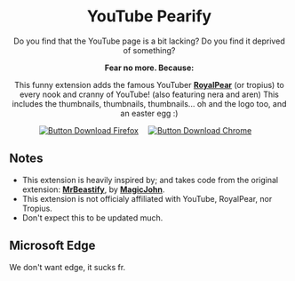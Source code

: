 <div align = center >

# YouTube Pearify

Do you find that the YouTube page is a bit lacking?
Do you find it deprived of something?

**Fear no more. Because:**

This funny extension adds the famous YouTuber **[RoyalPear][UI YouTube (RoyalPear)]** (or tropius)
to every nook and cranny of YouTube! (also featuring nera and aren) 
This includes the thumbnails, thumbnails, thumbnails... oh and the logo too, and an easter egg :)

[![Button Download Firefox]][Download Firefox]  
[![Button Download Chrome]][Download Chrome]  

</div>

## Notes

- This extension is heavily inspired by; and takes code from the original extension: **[MrBeastify][UI Website]**, by **[MagicJohn][UI YouTube (MagicJohn)]**.
- This extension is not officialy affiliated with YouTube, RoyalPear, nor Tropius.
- Don't expect this to be updated much.

## Microsoft Edge <a id="microsoftedge"></a>

We don't want edge, it sucks fr.

<!----------------------------------------------------------------------------->

[Button Download Firefox]: https://img.shields.io/badge/Firefox-FF7139?style=for-the-badge&logoColor=white&logo=Firefox

[Button Download Chrome]: https://img.shields.io/badge/Chrome-4285F4?style=for-the-badge&logoColor=white&logo=GoogleChrome


[Download Firefox]: http://addons.mozilla.org/en-GB/firefox/addon/youtube-mrbeastify/
[Download Chrome]: http://chrome.google.com/webstore/detail/youtube-mrbeastify/dbmaeobgdodeimjdjnkipbfhgeldnmeb

[UI YouTube (MagicJohn)]: https://www.youtube.com/@magicjinn
[UI YouTube (RoyalPear)]: https://www.youtube.com/@RoyalPear
[UI Website]: https://chromewebstore.google.com/detail/youtube-mrbeastify/dbmaeobgdodeimjdjnkipbfhgeldnmeb
